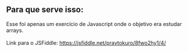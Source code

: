 ## Para que serve isso:<br />

Esse foi apenas um exercício de Javascript onde o objetivo era estudar arrays.<br /><br />
Link para o JSFiddle: https://jsfiddle.net/praytokuro/8fwo2hy1/4/
